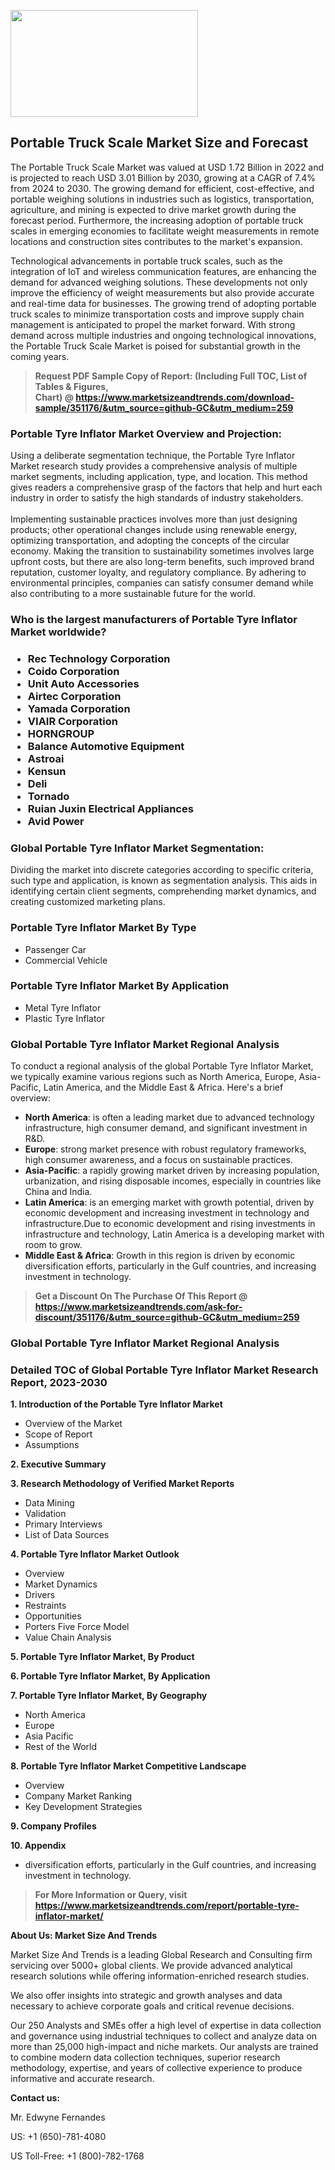 <p><img class="alignnone size-medium wp-image-20088" src="https://ffe5etoiles.com/wp-content/uploads/2024/12/MST1-300x171.png" alt="" width="300" height="171" /></p><h2>Portable Truck Scale Market Size and Forecast</h2><p>The Portable Truck Scale Market was valued at USD 1.72 Billion in 2022 and is projected to reach USD 3.01 Billion by 2030, growing at a CAGR of 7.4% from 2024 to 2030. The growing demand for efficient, cost-effective, and portable weighing solutions in industries such as logistics, transportation, agriculture, and mining is expected to drive market growth during the forecast period. Furthermore, the increasing adoption of portable truck scales in emerging economies to facilitate weight measurements in remote locations and construction sites contributes to the market's expansion.</p><p>Technological advancements in portable truck scales, such as the integration of IoT and wireless communication features, are enhancing the demand for advanced weighing solutions. These developments not only improve the efficiency of weight measurements but also provide accurate and real-time data for businesses. The growing trend of adopting portable truck scales to minimize transportation costs and improve supply chain management is anticipated to propel the market forward. With strong demand across multiple industries and ongoing technological innovations, the Portable Truck Scale Market is poised for substantial growth in the coming years.</p></p><blockquote id="" class=""><strong>Request PDF Sample Copy of Report: (Including Full TOC, List of Tables &amp; Figures, Chart)&nbsp;@&nbsp;<strong><a href="https://www.marketsizeandtrends.com/download-sample/351176/&utm_source=github-GC&utm_medium=259" target="_blank">https://www.marketsizeandtrends.com/download-sample/351176/&utm_source=github-GC&utm_medium=259</a></strong></strong></blockquote><h3 id="" class="">Portable Tyre Inflator Market&nbsp;Overview and Projection:</h3><p id="" class="">Using a deliberate segmentation technique, the Portable Tyre Inflator Market research study provides a comprehensive analysis of multiple market segments, including application, type, and location. This method gives readers a comprehensive grasp of the factors that help and hurt each industry in order to satisfy the high standards of industry stakeholders. <br /> <br />Implementing sustainable practices involves more than just designing products; other operational changes include using renewable energy, optimizing transportation, and adopting the concepts of the circular economy. Making the transition to sustainability sometimes involves large upfront costs, but there are also long-term benefits, such improved brand reputation, customer loyalty, and regulatory compliance. By adhering to environmental principles, companies can satisfy consumer demand while also contributing to a more sustainable future for the world.</p><h3 id="" class="">Who is the largest manufacturers of&nbsp;Portable Tyre Inflator Market worldwide?</h3><h3 class=""><p><ul><li>Rec Technology Corporation </li><li> Coido Corporation </li><li> Unit Auto Accessories </li><li> Airtec Corporation </li><li> Yamada Corporation </li><li> VIAIR Corporation </li><li> HORNGROUP </li><li> Balance Automotive Equipment </li><li> Astroai </li><li> Kensun </li><li> Deli </li><li> Tornado </li><li> Ruian Juxin Electrical Appliances </li><li> Avid Power</li></ul></p></h3><h3 id="" class="">Global&nbsp;Portable Tyre Inflator Market Segmentation:</h3><p id="" class="">Dividing the market into discrete categories according to specific criteria, such type and application, is known as segmentation analysis. This aids in identifying certain client segments, comprehending market dynamics, and creating customized marketing plans.</p><h3 id="" class="">Portable Tyre Inflator Market&nbsp;By Type</h3><p><p><ul><li>Passenger Car</li><li> Commercial Vehicle</p></li></ul></p></p><h3 id="" class="">Portable Tyre Inflator Market&nbsp;By Application</h3><p class=""><p><ul><li>Metal Tyre Inflator</li><li> Plastic Tyre Inflator</li></ul></p></p><h3 id="" class="">Global Portable Tyre Inflator Market Regional Analysis</h3><p id="" class="">To conduct a regional analysis of the global Portable Tyre Inflator Market, we typically examine various regions such as North America, Europe, Asia-Pacific, Latin America, and the Middle East &amp; Africa. Here's a brief overview:</p><ul><li><strong>North America</strong>: is often a leading market due to advanced technology infrastructure, high consumer demand, and significant investment in R&amp;D.</li><li><strong>Europe</strong>: strong market presence with robust regulatory frameworks, high consumer awareness, and a focus on sustainable practices.</li><li><strong>Asia-Pacific</strong>: a rapidly growing market driven by increasing population, urbanization, and rising disposable incomes, especially in countries like China and India.</li><li><strong>Latin America</strong>: is an emerging market with growth potential, driven by economic development and increasing investment in technology and infrastructure.Due to economic development and rising investments in infrastructure and technology, Latin America is a developing market with room to grow.</li><li><strong>Middle East &amp; Africa</strong>: Growth in this region is driven by economic diversification efforts, particularly in the Gulf countries, and increasing investment in technology.</li></ul><blockquote id="" class=""><strong>Get a Discount On The Purchase Of This Report @ <strong><a href="https://www.marketsizeandtrends.com/ask-for-discount/351176/&utm_source=github-GC&utm_medium=259" target="_blank">https://www.marketsizeandtrends.com/ask-for-discount/351176/&utm_source=github-GC&utm_medium=259</a></strong></strong></blockquote><h3 id="" class="">Global Portable Tyre Inflator Market Regional Analysis</h3><h3 id="" class="">Detailed TOC of Global Portable Tyre Inflator Market Research Report, 2023-2030</h3><p id="" class=""><strong>1. Introduction of the Portable Tyre Inflator Market</strong></p><ul><li>Overview of the Market</li><li>Scope of Report</li><li>Assumptions</li></ul><p id="" class=""><strong>2. Executive Summary</strong></p><p id="" class=""><strong>3. Research Methodology of Verified Market Reports</strong></p><ul><li>Data Mining</li><li>Validation</li><li>Primary Interviews</li><li>List of Data Sources</li></ul><p id="" class=""><strong>4. Portable Tyre Inflator Market Outlook</strong></p><ul><li>Overview</li><li>Market Dynamics</li><li>Drivers</li><li>Restraints</li><li>Opportunities</li><li>Porters Five Force Model</li><li>Value Chain Analysis</li></ul><p id="" class=""><strong>5. Portable Tyre Inflator Market, By Product</strong></p><p id="" class=""><strong>6. Portable Tyre Inflator Market, By Application</strong></p><p id="" class=""><strong>7. Portable Tyre Inflator Market, By Geography</strong></p><ul><li>North America</li><li>Europe</li><li>Asia Pacific</li><li>Rest of the World</li></ul><p id="" class=""><strong>8. Portable Tyre Inflator Market Competitive Landscape</strong></p><ul><li>Overview</li><li>Company Market Ranking</li><li>Key Development Strategies</li></ul><p id="" class=""><strong>9. Company Profiles</strong></p><p id="" class=""><strong>10. Appendix</strong></p><ul><li>diversification efforts, particularly in the Gulf countries, and increasing investment in technology.</li></ul><blockquote id="" class=""><strong>For More Information or Query, visit <strong><strong><a href="https://www.marketsizeandtrends.com/report/portable-tyre-inflator-market/" target="_blank">https://www.marketsizeandtrends.com/report/portable-tyre-inflator-market/</a></strong></strong></strong></blockquote><p id="" class=""><strong>About Us: Market Size And Trends</strong></p><p id="" class="">Market Size And Trends is a leading Global Research and Consulting firm servicing over 5000+ global clients. We provide advanced analytical research solutions while offering information-enriched research studies.</p><p id="" class="">We also offer insights into strategic and growth analyses and data necessary to achieve corporate goals and critical revenue decisions.</p><p id="" class="">Our 250 Analysts and SMEs offer a high level of expertise in data collection and governance using industrial techniques to collect and analyze data on more than 25,000 high-impact and niche markets. Our analysts are trained to combine modern data collection techniques, superior research methodology, expertise, and years of collective experience to produce informative and accurate research.</p><p id="" class=""><strong>Contact us:</strong></p><p id="" class="">Mr. Edwyne Fernandes</p><p id="" class="">US: +1 (650)-781-4080</p><p id="" class="">US Toll-Free: +1 (800)-782-1768</p>
